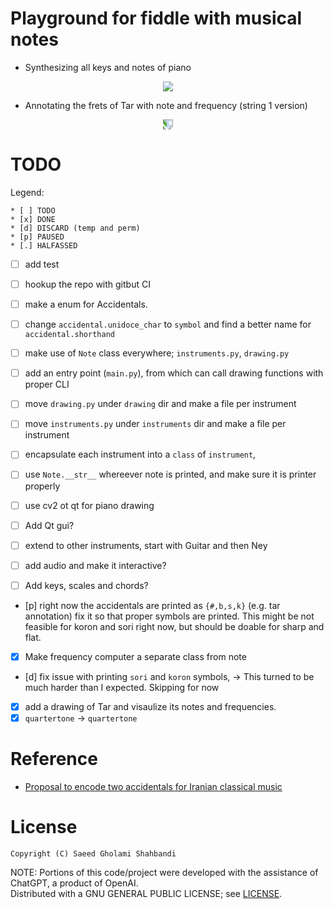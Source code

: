 # Playground for fiddle with musical notes

* Synthesizing all keys and notes of piano
<p align="center">
    <img src="https://github.com/saeedghsh/musical_notes/blob/master/images/pinao_keys_frquencies.png">
</p>

* Annotating the frets of Tar with note and frequency (string 1 version)
<p align="center">
    <img src="https://github.com/saeedghsh/musical_notes/blob/master/images/tar_small_1290x362_string1_annotated.jpg"  style="transform: rotate(90deg);">
</p>


# TODO
Legend:
```
* [ ] TODO
* [x] DONE
* [d] DISCARD (temp and perm)
* [p] PAUSED
* [.] HALFASSED

```
* [ ] add test
* [ ] hookup the repo with gitbut CI

* [ ] make a enum for Accidentals.

* [ ] change `accidental.unidoce_char` to `symbol` and find a better name for `accidental.shorthand`
* [ ] make use of `Note` class everywhere; `instruments.py`, `drawing.py`
* [ ] add an entry point (`main.py`), from which can call drawing functions with proper CLI
* [ ] move `drawing.py` under `drawing` dir and make a file per instrument
* [ ] move `instruments.py` under `instruments` dir and make a file per instrument
* [ ] encapsulate each instrument into a `class` of `instrument`,

* [ ] use `Note.__str__` whereever note is printed, and make sure it is printer properly
* [ ] use cv2 ot qt for piano drawing
* [ ] Add Qt gui?
* [ ] extend to other instruments, start with Guitar and then Ney
* [ ] add audio and make it interactive?
* [ ] Add keys, scales and chords?

* [p] right now the accidentals are printed as `{#,b,s,k}` (e.g. tar annotation) fix it so that proper symbols are printed.
      This might be not feasible for koron and sori right now, but should be doable for sharp and flat.
* [x] Make frequency computer a separate class from note
* [d] fix issue with printing `sori` and `koron` symbols,
        -> This turned to be much harder than I expected. Skipping for now        
* [x] add a drawing of Tar and visaulize its notes and frequencies.
* [x] `quartertone` -> `quartertone`

# Reference
* [Proposal to encode two accidentals for Iranian classical music](https://www.unicode.org/L2/L2020/20159-iran-music-symbols.pdf)

# License
```
Copyright (C) Saeed Gholami Shahbandi
```
 
NOTE: Portions of this code/project were developed with the assistance of ChatGPT, a product of OpenAI.  
Distributed with a GNU GENERAL PUBLIC LICENSE; see [LICENSE](https://github.com/saeedghsh/3D_models/blob/master/LICENSE).
